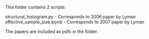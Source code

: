 
This folder contains 2 scripts:

structural_histogram.py - Corresponds to 2006 paper by Lyman
effective_sample_size.ipynb - Corresponds to 2007 paper by Lyman

The papers are included as pdfs in the folder.
